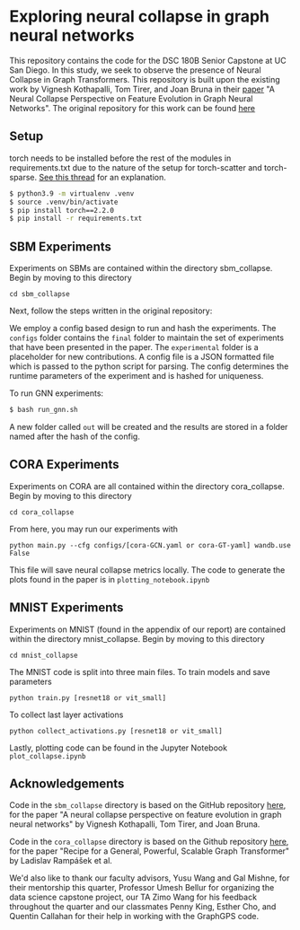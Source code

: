 # Exploring neural collapse in graph neural networks

This repository contains the code for the DSC 180B Senior Capstone at UC San Diego. In this study, we seek to observe the presence of Neural Collapse in Graph Transformers. This repository is built upon the existing work by Vignesh Kothapalli, Tom Tirer, and Joan Bruna in their [paper](https://arxiv.org/abs/2307.01951) "A Neural Collapse Perspective on Feature Evolution in Graph Neural Networks". The original repository for this work can be found [here](https://github.com/kvignesh1420/gnn_collapse/tree/main)

## Setup

torch needs to be installed before the rest of the modules in requirements.txt due to the nature of the setup for torch-scatter and torch-sparse. [See this thread]() for an explanation.

```bash
$ python3.9 -m virtualenv .venv
$ source .venv/bin/activate
$ pip install torch==2.2.0
$ pip install -r requirements.txt
```

## SBM Experiments

Experiments on SBMs are contained within the directory sbm_collapse. Begin by moving to this directory
```
cd sbm_collapse
```
Next, follow the steps written in the original repository:

We employ a config based design to run and hash the experiments. The `configs` folder contains the `final` folder to maintain the set of experiments that have been presented in the paper. The `experimental` folder is a placeholder for new contributions. A config file is a JSON formatted file which is passed to the python script for parsing. The config determines the runtime parameters of the experiment and is hashed for uniqueness.

To run GNN experiments:
```bash
$ bash run_gnn.sh
```

A new folder called `out` will be created and the results are stored in a folder named after the hash of the config.

## CORA Experiments

Experiments on CORA are all contained within the directory cora_collapse. Begin by moving to this directory
```
cd cora_collapse
```
From here, you may run our experiments with
```
python main.py --cfg configs/[cora-GCN.yaml or cora-GT-yaml] wandb.use False
```
This file will save neural collapse metrics locally. The code to generate the plots found in the paper is in `plotting_notebook.ipynb`

## MNIST Experiments

Experiments on MNIST (found in the appendix of our report) are contained within the directory mnist_collapse. Begin by moving to this directory
```
cd mnist_collapse
```
The MNIST code is split into three main files.
To train models and save parameters
```
python train.py [resnet18 or vit_small]
```
To collect last layer activations
```
python collect_activations.py [resnet18 or vit_small]
```
Lastly, plotting code can be found in the Jupyter Notebook `plot_collapse.ipynb`

## Acknowledgements

Code in the `sbm_collapse` directory is based on the GitHub repository [here](https://github.com/kvignesh1420/gnn_collapse), for the paper "A neural collapse perspective on feature evolution in graph neural networks" by Vignesh Kothapalli, Tom Tirer, and Joan Bruna.

Code in the `cora_collapse` directory is based on the Github repository [here](https://github.com/rampasek/GraphGPS), for the paper "Recipe for a General, Powerful, Scalable
Graph Transformer" by Ladislav Rampášek et al.

We'd also like to thank our faculty advisors, Yusu Wang and Gal Mishne, for their mentorship this quarter, Professor Umesh Bellur for organizing the data science capstone project, our TA Zimo Wang for his feedback throughout the quarter and our classmates Penny King, Esther Cho, and Quentin Callahan for their help in working with the GraphGPS code.
